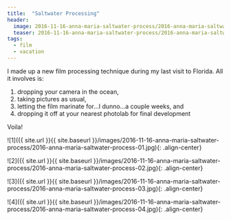 ```yaml
---
title:  "Saltwater Processing"
header:
  image: 2016-11-16-anna-maria-saltwater-process/2016-anna-maria-saltwater-process-03.jpg
  teaser: 2016-11-16-anna-maria-saltwater-process/2016-anna-maria-saltwater-process-03.jpg
tags: 
  - film
  - vacation
---
```


I made up a new film processing technique during my last visit to Florida. All it involves is:

1. dropping your camera in the ocean,
2. taking pictures as usual,
3. letting the film marinate for...I dunno...a couple weeks, and
4. dropping it off at your nearest photolab for final development
    
Voila!

![1]({{ site.url }}{{ site.baseurl }}/images/2016-11-16-anna-maria-saltwater-process/2016-anna-maria-saltwater-process-01.jpg){: .align-center}

![2]({{ site.url }}{{ site.baseurl }}/images/2016-11-16-anna-maria-saltwater-process/2016-anna-maria-saltwater-process-02.jpg){: .align-center}

![3]({{ site.url }}{{ site.baseurl }}/images/2016-11-16-anna-maria-saltwater-process/2016-anna-maria-saltwater-process-03.jpg){: .align-center}

![4]({{ site.url }}{{ site.baseurl }}/images/2016-11-16-anna-maria-saltwater-process/2016-anna-maria-saltwater-process-04.jpg){: .align-center}